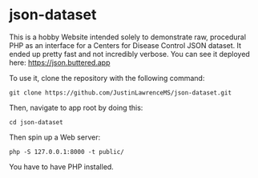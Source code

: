# json-dataset

This is a hobby Website intended solely to demonstrate raw, procedural PHP as an interface for 
a Centers for Disease Control JSON dataset.  It ended up pretty fast and not incredibly verbose.
You can see it deployed here:  https://json.buttered.app

To use it, clone the repository with the following command:

```
git clone https://github.com/JustinLawrenceMS/json-dataset.git
```

Then, navigate to app root by doing this:

```
cd json-dataset
```

Then spin up a Web server:

```
php -S 127.0.0.1:8000 -t public/
```

You have to have PHP installed.

